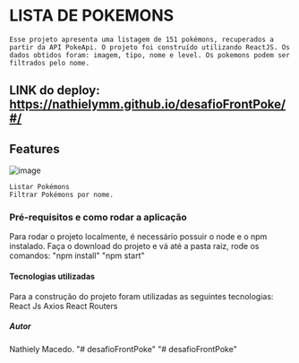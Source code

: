 # LISTA DE POKEMONS

    Esse projeto apresenta uma listagem de 151 pokémons, recuperados a partir da API PokeApi. O projeto foi construído utilizando ReactJS. Os dados obtidos foram: imagem, tipo, nome e level. Os pokemons podem ser filtrados pelo nome.


## LINK do deploy: https://nathielymm.github.io/desafioFrontPoke/#/
## Features
![image](https://user-images.githubusercontent.com/90937897/133864653-085b8ba3-5d9c-4ba4-bf74-601bb0abdd8d.png)

    Listar Pokémons
    Filtrar Pokémons por nome.

### Pré-requisitos e como rodar a aplicação
Para rodar o projeto localmente, é necessário possuir o node e o npm instalado.
Faça o download do projeto e vá até a pasta raiz, rode os comandos:
    "npm install" 
    "npm start"

#### Tecnologias utilizadas
Para a construção do projeto foram utilizadas as seguintes tecnologias:
    React Js
    Axios
    React Routers

##### Autor
Nathiely Macedo.
"# desafioFrontPoke" 
"# desafioFrontPoke" 
